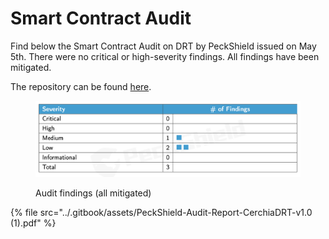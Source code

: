# Smart Contract Audit

Find below the Smart Contract Audit on DRT by PeckShield issued on May 5th. There were no critical or high-severity findings. All findings have been mitigated.

The repository can be found [here](https://github.com/cerchia/DRT-Avalanche-contracts).

<figure><img src="../.gitbook/assets/image.png" alt=""><figcaption><p>Audit findings (all mitigated)</p></figcaption></figure>

{% file src="../.gitbook/assets/PeckShield-Audit-Report-CerchiaDRT-v1.0 (1).pdf" %}
